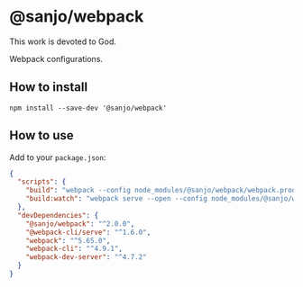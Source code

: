# @sanjo/webpack

This work is devoted to God.

Webpack configurations.

## How to install

```
npm install --save-dev '@sanjo/webpack'
```

## How to use

Add to your `package.json`:

```json
{
  "scripts": {
    "build": "webpack --config node_modules/@sanjo/webpack/webpack.prod.js",
    "build:watch": "webpack serve --open --config node_modules/@sanjo/webpack/webpack.dev.js"
  },
  "devDependencies": {
    "@sanjo/webpack": "^2.0.0",
    "@webpack-cli/serve": "^1.6.0",
    "webpack": "^5.65.0",
    "webpack-cli": "^4.9.1",
    "webpack-dev-server": "^4.7.2"
  }
}
```
